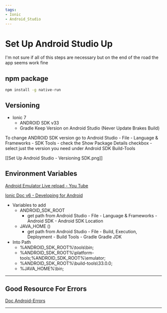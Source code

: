 ```yaml
---
tags: 
- Ionic
- Android_Studio
---
```


# Set Up Android Studio Up

I'm not sure if all of this steps are necessary but on the end of the road the app seems work fine

## npm package

```bash
npm install -g native-run
```

## Versioning

- Ionic 7
  - ANDROID SDK v33
  - Gradle Keep Version on Android Studio (Never Update Brakes Build)

To change ANDROID SDK version go to Android Studio - File - Language & Frameworks - SDK Tools - check the Show Package Details checkbox - select just the version you need under Android SDK Build-Tools

[[Set Up Android Studio - Versioning SDK.png]]

## Environment Variables

[Android Emulator Live reload - You Tube](https://www.youtube.com/watch?v=jJxRN_aWdi4)

[Ionic Doc v6 - Developing for Android](https://ionicframework.com/docs/v6/developing/android)

- Variables to add
  - ANDROID_SDK_ROOT
    - get path from Android Studio - File - Language & Frameworks - Android SDK - Android SDK Location
  - JAVA_HOME ()
    - get path from Android Studio - File - Build, Execution, Deployment - Build Tools - Gradle Gradle JDK
- Into Path
  - %ANDROID_SDK_ROOT%\tools\bin;
  - %ANDROID_SDK_ROOT%\platform-tools;%ANDROID_SDK_ROOT%\emulator;
  - %ANDROID_SDK_ROOT%\build-tools\33.0.0;
  - %JAVA_HOME%\bin;

---

## Good Resource For Errors

[Doc Android-Errors](https://github.com/ionic-team/native-run/wiki/Android-Errors)

---
